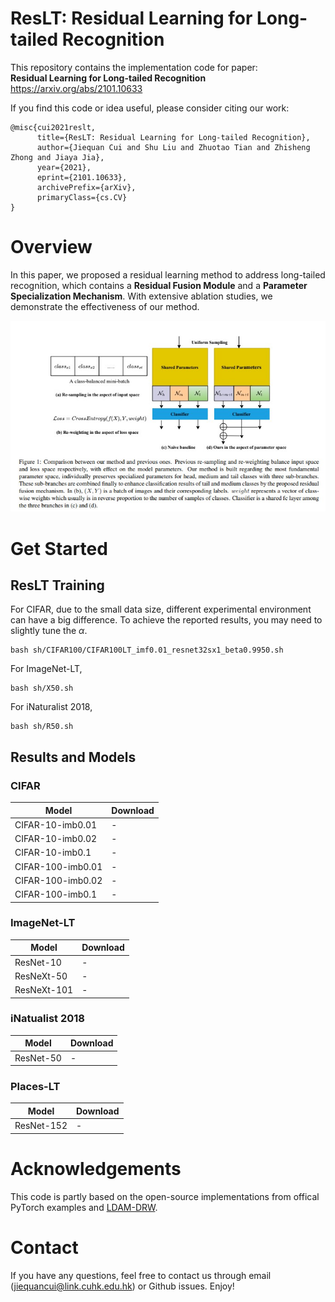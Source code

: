 # ResLT: Residual Learning for Long-tailed Recognition
This repository contains the implementation code for paper:  
**Residual Learning for Long-tailed Recognition** https://arxiv.org/abs/2101.10633    
  
If you find this code or idea useful, please consider citing our work:
```
@misc{cui2021reslt,
      title={ResLT: Residual Learning for Long-tailed Recognition}, 
      author={Jiequan Cui and Shu Liu and Zhuotao Tian and Zhisheng Zhong and Jiaya Jia},
      year={2021},
      eprint={2101.10633},
      archivePrefix={arXiv},
      primaryClass={cs.CV}
}
```  

# Overview
In this paper, we proposed a residual learning method to address long-tailed recognition, which contains a **Residual Fusion Module** and a **Parameter Specialization Mechanism**.
With extensive ablation studies, we demonstrate the effectiveness of our method.  

![image](https://github.com/FPNAS/ResLT/blob/main/assets/reslt.jpg)

# Get Started
## ResLT Training
For CIFAR, due to the small data size, different experimental environment can have a big difference. To achieve the reported results, you may need to slightly tune the $\alpha$.
```
bash sh/CIFAR100/CIFAR100LT_imf0.01_resnet32sx1_beta0.9950.sh
```
For ImageNet-LT,

```
bash sh/X50.sh
```

For iNaturalist 2018,

```
bash sh/R50.sh
```

## Results and Models
### CIFAR
Model | Download
---- | ---
CIFAR-10-imb0.01 | -
CIFAR-10-imb0.02 | -
CIFAR-10-imb0.1  | -
CIFAR-100-imb0.01 | -
CIFAR-100-imb0.02 | -
CIFAR-100-imb0.1  | -

### ImageNet-LT
Model | Download
---- | ---
ResNet-10   | -
ResNeXt-50  | -
ResNeXt-101 | -

### iNatualist 2018
Model | Download
---- | ----
ResNet-50 | -

### Places-LT
Model | Download
---- | ----
ResNet-152 | -

# Acknowledgements
This code is partly based on the open-source implementations from offical PyTorch examples and [LDAM-DRW](https://github.com/kaidic/LDAM-DRW).

# Contact
If you have any questions, feel free to contact us through email (jiequancui@link.cuhk.edu.hk) or Github issues. Enjoy!











